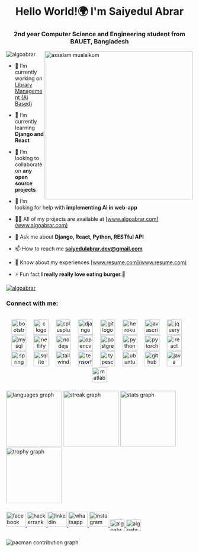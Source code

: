 <h1 align="center">Hello World!🌍 I'm Saiyedul Abrar</h1>
<h3 align="center">2nd year Computer Science and Engineering student from BAUET, Bangladesh</h3>

<img align="right" alt="assalam mualaikum" width="400" src="https://github.com/AlgoAbrar/AlgoAbrar/blob/main/Assalam%20Mualaikum.gif">


<p align="left"> <img src="https://komarev.com/ghpvc/?username=algoabrar&label=Profile%20views&color=0e75b6&style=flat" alt="algoabrar" /> </p>

- 🔭 I’m currently working on [Library Management (Ai Based)](https://github.com/AlgoAbrar/library-management-django)

- 🌱 I’m currently learning **Django and React**

- 👯 I’m looking to collaborate on **any open source projects**

- 🤝 I’m looking for help with **implementing Ai in web-app**

- 👨‍💻 All of my projects are available at [www.algoabrar.com](www.algoabrar.com)

- 💬 Ask me about **Django, React, Python, RESTful API**

- 📫 How to reach me **saiyedulabrar.dev@gmail.com**

- 📄 Know about my experiences [www.resume.com](www.resume.com)

- ⚡ Fun fact **I really really love eating burger.🍔**

<p></p>
<p align="left"> <a href="https://github.com/ryo-ma/github-profile-trophy"><img src="https://github-profile-trophy.vercel.app/?username=algoabrar" alt="algoabrar" /></a> </p>

<h3 align="left">Connect with me:</h3>
<br clear="both">

<div align="center">
  <img src="https://cdn.jsdelivr.net/gh/devicons/devicon/icons/bootstrap/bootstrap-original.svg" height="40" alt="bootstrap logo"  />
  <img width="12" />
  <img src="https://skillicons.dev/icons?i=c" height="40" alt="c logo"  />
  <img width="12" />
  <img src="https://cdn.simpleicons.org/c++/00599C" height="40" alt="cplusplus logo"  />
  <img width="12" />
  <img src="https://skillicons.dev/icons?i=django" height="40" alt="django logo"  />
  <img width="12" />
  <img src="https://skillicons.dev/icons?i=git" height="40" alt="git logo"  />
  <img width="12" />
  <img src="https://skillicons.dev/icons?i=heroku" height="40" alt="heroku logo"  />
  <img width="12" />
  <img src="https://skillicons.dev/icons?i=js" height="40" alt="javascript logo"  />
  <img width="12" />
  <img src="https://skillicons.dev/icons?i=jquery" height="40" alt="jquery logo"  />
  <img width="12" />
  <img src="https://skillicons.dev/icons?i=mysql" height="40" alt="mysql logo"  />
  <img width="12" />
  <img src="https://skillicons.dev/icons?i=netlify" height="40" alt="netlify logo"  />
  <img width="12" />
  <img src="https://skillicons.dev/icons?i=nodejs" height="40" alt="nodejs logo"  />
  <img width="12" />
  <img src="https://cdn.simpleicons.org/opencv/5C3EE8" height="40" alt="opencv logo"  />
  <img width="12" />
  <img src="https://skillicons.dev/icons?i=postgres" height="40" alt="postgresql logo"  />
  <img width="12" />
  <img src="https://skillicons.dev/icons?i=py" height="40" alt="python logo"  />
  <img width="12" />
  <img src="https://skillicons.dev/icons?i=pytorch" height="40" alt="pytorch logo"  />
  <img width="12" />
  <img src="https://skillicons.dev/icons?i=react" height="40" alt="react logo"  />
  <img width="12" />
  <img src="https://cdn.simpleicons.org/spring/6DB33F" height="40" alt="spring logo"  />
  <img width="12" />
  <img src="https://skillicons.dev/icons?i=sqlite" height="40" alt="sqlite logo"  />
  <img width="12" />
  <img src="https://cdn.simpleicons.org/tailwindcss/06B6D4" height="40" alt="tailwindcss logo"  />
  <img width="12" />
  <img src="https://skillicons.dev/icons?i=tensorflow" height="40" alt="tensorflow logo"  />
  <img width="12" />
  <img src="https://skillicons.dev/icons?i=ts" height="40" alt="typescript logo"  />
  <img width="12" />
  <img src="https://cdn.simpleicons.org/ubuntu/E95420" height="40" alt="ubuntu logo"  />
  <img width="12" />
  <img src="https://skillicons.dev/icons?i=github" height="40" alt="github logo"  />
  <img width="12" />
  <img src="https://skillicons.dev/icons?i=java" height="40" alt="java logo"  />
  <img width="12" />
  <img src="https://skillicons.dev/icons?i=matlab" height="40" alt="matlab logo"  />
</div>

###

<div align="left">
  <img src="https://github-readme-stats.vercel.app/api/top-langs?username=AlgoAbrar&locale=en&hide_title=false&layout=compact&card_width=320&langs_count=6&theme=dracula&hide_border=false&order=2&custom_title=Language%20I%20Use" height="150" alt="languages graph"  />
  <img src="https://streak-stats.demolab.com?user=AlgoAbrar&locale=en&mode=weekly&theme=dracula&hide_border=false&border_radius=5&date_format=j%20M%5B%20Y%5D&order=3" height="150" alt="streak graph"  />
  <img src="https://github-readme-stats.vercel.app/api?username=AlgoAbrar&hide_title=false&hide_rank=false&show_icons=true&include_all_commits=true&count_private=true&disable_animations=false&theme=dracula&locale=en&hide_border=false&order=1" height="150" alt="stats graph"  />
  <img src="https://github-profile-trophy.vercel.app?username=AlgoAbrar&theme=dracula&column=-1&row=1&margin-w=8&margin-h=8&no-bg=false&no-frame=false&order=4" height="150" alt="trophy graph"  />
</div>

###

<div align="left">
  <a href="https://www.facebook.com/AbrarRhyme.io" target="_blank">
    <img src="https://raw.githubusercontent.com/maurodesouza/profile-readme-generator/master/src/assets/icons/social/facebook/default.svg" width="52" height="40" alt="facebook logo"  />
  </a>
  <a href="https://www.hackerrank.com/profile/AlgoAbrar" target="_blank">
    <img src="https://raw.githubusercontent.com/maurodesouza/profile-readme-generator/master/src/assets/icons/social/hackerrank/default.svg" width="52" height="40" alt="hackerrank logo"  />
  </a>
  <a href="https://www.linkedin.com/in/saiyedulabrar/" target="_blank">
    <img src="https://raw.githubusercontent.com/maurodesouza/profile-readme-generator/master/src/assets/icons/social/linkedin/default.svg" width="52" height="40" alt="linkedin logo"  />
  </a>
  <a href="https://wa.me/qr/WXPADZVHIG4IF1 " target="_blank">
    <img src="https://raw.githubusercontent.com/maurodesouza/profile-readme-generator/master/src/assets/icons/social/whatsapp/default.svg" width="52" height="40" alt="whatsapp logo"  />
  </a>
  <a href="https://www.instagram.com/abrarrhyme/" target="_blank">
    <img src="https://raw.githubusercontent.com/maurodesouza/profile-readme-generator/master/src/assets/icons/social/instagram/default.svg" width="52" height="40" alt="instagram logo"  />
  </a>
  <a href="https://codeforces.com/profile/algoabrar" target="blank"><img align="center" src="https://raw.githubusercontent.com/rahuldkjain/github-profile-readme-generator/master/src/images/icons/Social/codeforces.svg" alt="algoabrar" height="30" width="40" />
  </a>
  <a href="https://www.leetcode.com/algoabrar" target="blank"><img align="center" src="https://raw.githubusercontent.com/rahuldkjain/github-profile-readme-generator/master/src/images/icons/Social/leet-code.svg" alt="algoabrar" height="30" width="40" />
  </a>
  
</div>

###

<picture>
  <source media="(prefers-color-scheme: dark)" srcset="https://raw.githubusercontent.com/AlgoAbrar/AlgoAbrar/output/pacman-contribution-graph-dark.svg">
  <source media="(prefers-color-scheme: light)" srcset="https://raw.githubusercontent.com/AlgoAbrar/AlgoAbrar/output/pacman-contribution-graph.svg">
  <img alt="pacman contribution graph" src="https://raw.githubusercontent.com/AlgoAbrar/AlgoAbrar/output/pacman-contribution-graph.svg">
</picture>

###
